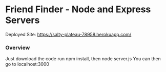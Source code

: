 # Friend Finder - Node and Express Servers

Deployed Site: https://salty-plateau-78958.herokuapp.com/

### Overview

Just download the code run npm install, then node server.js
You can then go to localhost:3000 
